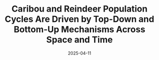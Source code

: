 ---
title: Caribou and Reindeer Population Cycles Are Driven by Top-Down and Bottom-Up Mechanisms Across Space and Time
excerpt: >-
  I parameterized a tri-trophic mechanistic mathematical model including caribou, lichen, and wolf predation. Using this model, I completed a sensitivity analysis to determine the impact of top-down and bottom-up mechanisms on caribou population cyclicity, using amplitude and period as indicators of influence. Results from the mechanistic model indicated that decreased food resources and increased predation pressure both drive the intensity of caribou population cycles over space and time. My research culminated in an honors thesis for the University of Washington's School of Environmental and Forest Sciences, a scientific poster which was presented at the University of Washington's Undergraduate Research Symposium, and most recently, contributed to a publication in Ecology and Evolution.
date: '2025-04-11'
external_url: 'https://chandnir2.github.io/images/Paper/Caribou_and_Reindeer_Population_Cycles_Are_Driven.pdf'
thumb_img_path: images/ImageRetrieval/Screenshot_8-8-2025_11242_.jpeg
thumb_img_alt: image retrieval thumbnail
layout: post
---